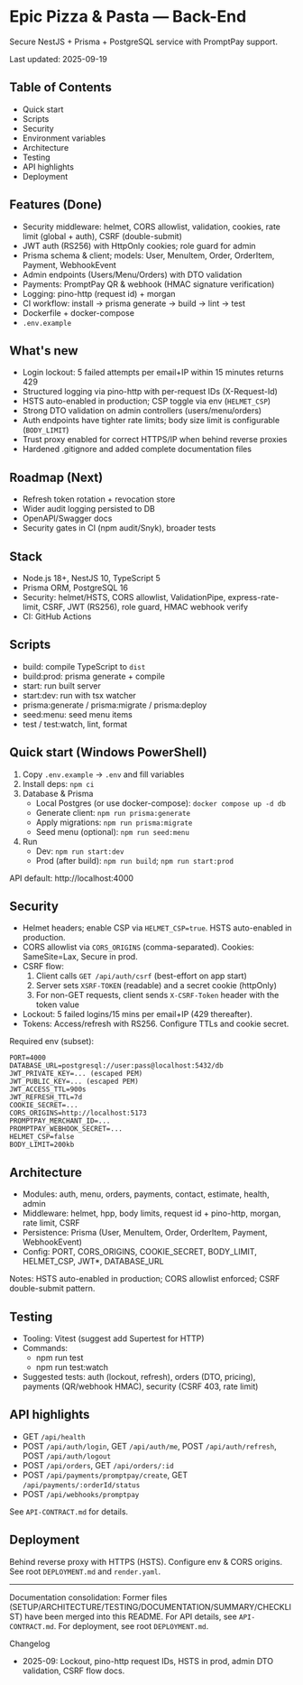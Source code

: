 # Epic Pizza & Pasta — Back-End

Secure NestJS + Prisma + PostgreSQL service with PromptPay support.

Last updated: 2025-09-19

## Table of Contents

- Quick start
- Scripts
- Security
- Environment variables
- Architecture
- Testing
- API highlights
- Deployment

## Features (Done)
- Security middleware: helmet, CORS allowlist, validation, cookies, rate limit (global + auth), CSRF (double-submit)
- JWT auth (RS256) with HttpOnly cookies; role guard for admin
- Prisma schema & client; models: User, MenuItem, Order, OrderItem, Payment, WebhookEvent
- Admin endpoints (Users/Menu/Orders) with DTO validation
- Payments: PromptPay QR & webhook (HMAC signature verification)
- Logging: pino-http (request id) + morgan
- CI workflow: install → prisma generate → build → lint → test
- Dockerfile + docker-compose
- `.env.example`

## What's new
- Login lockout: 5 failed attempts per email+IP within 15 minutes returns 429
- Structured logging via pino-http with per-request IDs (X-Request-Id)
- HSTS auto-enabled in production; CSP toggle via env (`HELMET_CSP`)
- Strong DTO validation on admin controllers (users/menu/orders)
- Auth endpoints have tighter rate limits; body size limit is configurable (`BODY_LIMIT`)
- Trust proxy enabled for correct HTTPS/IP when behind reverse proxies
- Hardened .gitignore and added complete documentation files

## Roadmap (Next)
- Refresh token rotation + revocation store
- Wider audit logging persisted to DB
- OpenAPI/Swagger docs
- Security gates in CI (npm audit/Snyk), broader tests

## Stack
- Node.js 18+, NestJS 10, TypeScript 5
- Prisma ORM, PostgreSQL 16
- Security: helmet/HSTS, CORS allowlist, ValidationPipe, express-rate-limit, CSRF, JWT (RS256), role guard, HMAC webhook verify
- CI: GitHub Actions

## Scripts
- build: compile TypeScript to `dist`
- build:prod: prisma generate + compile
- start: run built server
- start:dev: run with tsx watcher
- prisma:generate / prisma:migrate / prisma:deploy
- seed:menu: seed menu items
- test / test:watch, lint, format

## Quick start (Windows PowerShell)
1) Copy `.env.example` → `.env` and fill variables
2) Install deps: `npm ci`
3) Database & Prisma
   - Local Postgres (or use docker-compose): `docker compose up -d db`
   - Generate client: `npm run prisma:generate`
   - Apply migrations: `npm run prisma:migrate`
   - Seed menu (optional): `npm run seed:menu`
4) Run
   - Dev: `npm run start:dev`
   - Prod (after build): `npm run build`; `npm run start:prod`

API default: http://localhost:4000

## Security
- Helmet headers; enable CSP via `HELMET_CSP=true`. HSTS auto-enabled in production.
- CORS allowlist via `CORS_ORIGINS` (comma-separated). Cookies: SameSite=Lax, Secure in prod.
- CSRF flow:
  1) Client calls `GET /api/auth/csrf` (best-effort on app start)
  2) Server sets `XSRF-TOKEN` (readable) and a secret cookie (httpOnly)
  3) For non-GET requests, client sends `X-CSRF-Token` header with the token value
- Lockout: 5 failed logins/15 mins per email+IP (429 thereafter).
- Tokens: Access/refresh with RS256. Configure TTLs and cookie secret.

Required env (subset):

```
PORT=4000
DATABASE_URL=postgresql://user:pass@localhost:5432/db
JWT_PRIVATE_KEY=... (escaped PEM) 
JWT_PUBLIC_KEY=... (escaped PEM)
JWT_ACCESS_TTL=900s
JWT_REFRESH_TTL=7d
COOKIE_SECRET=...
CORS_ORIGINS=http://localhost:5173
PROMPTPAY_MERCHANT_ID=...
PROMPTPAY_WEBHOOK_SECRET=...
HELMET_CSP=false
BODY_LIMIT=200kb
```

## Architecture

- Modules: auth, menu, orders, payments, contact, estimate, health, admin
- Middleware: helmet, hpp, body limits, request id + pino-http, morgan, rate limit, CSRF
- Persistence: Prisma (User, MenuItem, Order, OrderItem, Payment, WebhookEvent)
- Config: PORT, CORS_ORIGINS, COOKIE_SECRET, BODY_LIMIT, HELMET_CSP, JWT*, DATABASE_URL

Notes: HSTS auto-enabled in production; CORS allowlist enforced; CSRF double-submit pattern.

## Testing

- Tooling: Vitest (suggest add Supertest for HTTP)
- Commands:
   - npm run test
   - npm run test:watch
- Suggested tests: auth (lockout, refresh), orders (DTO, pricing), payments (QR/webhook HMAC), security (CSRF 403, rate limit)

## API highlights
- GET `/api/health`
- POST `/api/auth/login`, GET `/api/auth/me`, POST `/api/auth/refresh`, POST `/api/auth/logout`
- POST `/api/orders`, GET `/api/orders/:id`
- POST `/api/payments/promptpay/create`, GET `/api/payments/:orderId/status`
- POST `/api/webhooks/promptpay`

See `API-CONTRACT.md` for details.

## Deployment
Behind reverse proxy with HTTPS (HSTS). Configure env & CORS origins. See root `DEPLOYMENT.md` and `render.yaml`.

---
Documentation consolidation: Former files (SETUP/ARCHITECTURE/TESTING/DOCUMENTATION/SUMMARY/CHECKLIST) have been merged into this README. For API details, see `API-CONTRACT.md`. For deployment, see root `DEPLOYMENT.md`.

Changelog
- 2025-09: Lockout, pino-http request IDs, HSTS in prod, admin DTO validation, CSRF flow docs.

